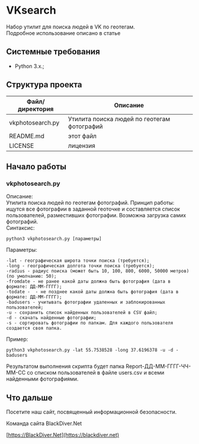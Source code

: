 # VKsearch
Набор утилит для поиска людей в VK по геотегам.  
Подробное использование описано в статье

## Системные требования
* Python 3.x.;

## Структура проекта

| Файл/директория | Описание |
| ---------------| -------- |
|vkphotosearch.py | Утилита поиска людей по геотегам фотографий |
| README.md | этот файл |
| LICENSE | лицензия |

## Начало работы
### vkphotosearch.py
Описание:  
Утилита поиска людей по геотегам фотографий. Принцип работы: ищутся все фотографии в заданной геоточке и составляется список пользователей, разместивших фотографии. Возможна загрузка самих фотографий.  
Синтаксис:
```
python3 vkphotosearch.py [параметры]
```
Параметры:
```
-lat - географическая широта точки поиска (требуется);
-long - географическая долгота точки поиска (требуется);
-radius - радиус поиска (может быть 10, 100, 800, 6000, 50000 метров) (по умолчанию: 50);
-fromdate - не ранее какой даты должна быть фотография (дата в формате: ДД-ММ-ГГГГ);
-todate -  - не позднее какой даты должна быть фотография (дата в формате: ДД-ММ-ГГГГ);
-badusers - учитывать фотографии удаленных и заблокированных пользователей;
-u - сохранить список найденных пользователей в CSV файл;
-d - скачать найденные фотографии;
-s - сортировать фотографии по папкам. Для каждого пользователя создается своя папка.
```
Пример:
```
python3 vkphotosearch.py -lat 55.7538528 -long 37.6196378 -u -d -badusers
```
Результатом выполнения скрипта будет папка Report-ДД-ММ-ГГГГ-ЧЧ-ММ-СС со списком пользователей в файле users.csv и всеми найденными фотографиями.

## Что дальше

Посетите наш сайт, посвященный информационной безопасности.

Команда сайта BlackDiver.Net

[https://BlackDiver.Net](https://blackdiver.net)
